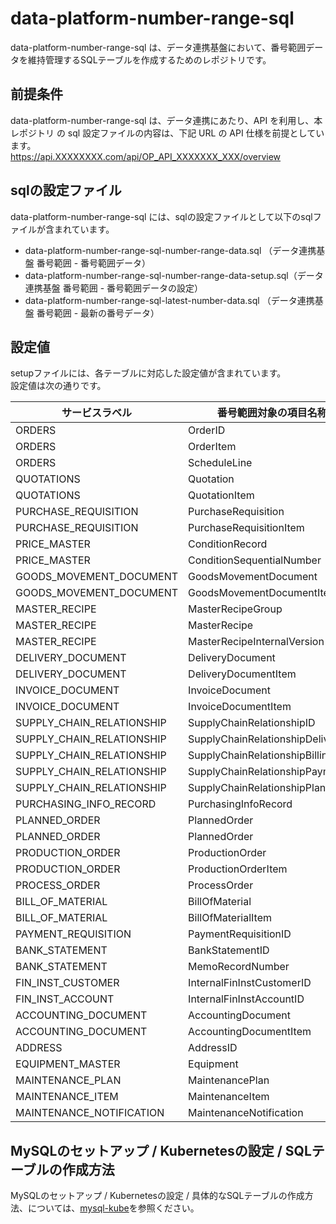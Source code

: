 # data-platform-number-range-sql
data-platform-number-range-sql は、データ連携基盤において、番号範囲データを維持管理するSQLテーブルを作成するためのレポジトリです。  

## 前提条件  
data-platform-number-range-sql は、データ連携にあたり、API を利用し、本レポジトリ の sql 設定ファイルの内容は、下記 URL の API 仕様を前提としています。  
https://api.XXXXXXXX.com/api/OP_API_XXXXXXX_XXX/overview  

## sqlの設定ファイル
data-platform-number-range-sql には、sqlの設定ファイルとして以下のsqlファイルが含まれています。  

* data-platform-number-range-sql-number-range-data.sql （データ連携基盤 番号範囲 - 番号範囲データ）
* data-platform-number-range-sql-number-range-data-setup.sql（データ連携基盤 番号範囲 - 番号範囲データの設定）
* data-platform-number-range-sql-latest-number-data.sql （データ連携基盤 番号範囲 - 最新の番号データ）
## 設定値
setupファイルには、各テーブルに対応した設定値が含まれています。  
設定値は次の通りです。  

| サービスラベル                   | 番号範囲対象の項目名称　　               | 開始番号   | 終了番号    | 
| ----------------------------- | --------------------------------- | --------- | ---------- | 
| ORDERS                        | OrderID                           | 1         | 9999999    | 
| ORDERS                        | OrderItem                         | 1         | 999999     | 
| ORDERS                        | ScheduleLine                      | 1         | 999999     | 
| QUOTATIONS                    | Quotation                         | 20000000  | 29999999   | 
| QUOTATIONS                    | QuotationItem                     | 1         | 999999     | 
| PURCHASE_REQUISITION          | PurchaseRequisition               | 30000000  | 39999999   | 
| PURCHASE_REQUISITION          | PurchaseRequisitionItem           | 1         | 999999     | 
| PRICE_MASTER                  | ConditionRecord                   | 40000000  | 49999999   | 
| PRICE_MASTER                  | ConditionSequentialNumber         | 1         | 999999     | 
| GOODS_MOVEMENT_DOCUMENT       | GoodsMovementDocument             | 50000000  | 59999999   | 
| GOODS_MOVEMENT_DOCUMENT       | GoodsMovementDocumentItem         | 1         | 999999     | 
| MASTER_RECIPE                 | MasterRecipeGroup                 | 60000000  | 69000000   | 
| MASTER_RECIPE                 | MasterRecipe                      | 1         | 9999       | 
| MASTER_RECIPE                 | MasterRecipeInternalVersion       | 1         | 9999       | 
| DELIVERY_DOCUMENT             | DeliveryDocument                  | 80000000  | 89999999   | 
| DELIVERY_DOCUMENT             | DeliveryDocumentItem              | 1         | 999999     | 
| INVOICE_DOCUMENT              | InvoiceDocument                   | 90000000  | 99999999   | 
| INVOICE_DOCUMENT              | InvoiceDocumentItem               | 100000000 | 109999999  | 
| SUPPLY_CHAIN_RELATIONSHIP     | SupplyChainRelationshipID         | 100000000 | 109999999  | 
| SUPPLY_CHAIN_RELATIONSHIP     | SupplyChainRelationshipDeliveryID | 110000000 | 119999999  | 
| SUPPLY_CHAIN_RELATIONSHIP     | SupplyChainRelationshipBillingID  | 120000000 | 129999999  | 
| SUPPLY_CHAIN_RELATIONSHIP     | SupplyChainRelationshipPaymentID  | 130000000 | 139999999  | 
| SUPPLY_CHAIN_RELATIONSHIP     | SupplyChainRelationshipPlantID    | 140000000 | 149999999  | 
| PURCHASING_INFO_RECORD        | PurchasingInfoRecord              | 150000000 | 159999999  | 
| PLANNED_ORDER                 | PlannedOrder                      | 200000000 | 209999999  | 
| PLANNED_ORDER                 | PlannedOrder                      | 1         | 999999     | 
| PRODUCTION_ORDER              | ProductionOrder                   | 240000000 | 249999999  | 
| PRODUCTION_ORDER              | ProductionOrderItem               | 1         | 999999     | 
| PROCESS_ORDER                 | ProcessOrder                      | 260000000 | 269999999  | 
| BILL_OF_MATERIAL              | BillOfMaterial                    | 280000000 | 289999999  | 
| BILL_OF_MATERIAL              | BillOfMaterialItem                | 1         | 999999     | 
| PAYMENT_REQUISITION           | PaymentRequisitionID              | 500000000 | 509999999  | 
| BANK_STATEMENT                | BankStatementID                   | 510000000 | 519999999  | 
| BANK_STATEMENT                | MemoRecordNumber                  | 1         | 999999     | 
| FIN_INST_CUSTOMER             | InternalFinInstCustomerID         | 520000000 | 529999999  | 
| FIN_INST_ACCOUNT              | InternalFinInstAccountID          | 530000000 | 539999999  | 
| ACCOUNTING_DOCUMENT           | AccountingDocument                | 600000000 | 609999999  | 
| ACCOUNTING_DOCUMENT           | AccountingDocumentItem            | 1         | 999999     | 
| ADDRESS                       | AddressID                         | 700000000 | 709999999  | 
| EQUIPMENT_MASTER              | Equipment                         | 800000000 | 809999999  | 
| MAINTENANCE_PLAN              | MaintenancePlan                   | 850000000 | 859999999  | 
| MAINTENANCE_ITEM              | MaintenanceItem                   | 860000000 | 869999999  | 
| MAINTENANCE_NOTIFICATION      | MaintenanceNotification           | 870000000 | 879999999  | 


## MySQLのセットアップ / Kubernetesの設定 / SQLテーブルの作成方法
MySQLのセットアップ / Kubernetesの設定 / 具体的なSQLテーブルの作成方法、については、[mysql-kube](https://github.com/latonaio/mysql-kube)を参照ください。